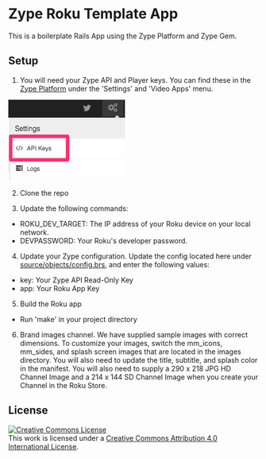 # Zype Roku Template App

This is a boilerplate Rails App using the Zype Platform and Zype Gem.

## Setup

1. You will need your Zype API and Player keys. You can find these in the [Zype Platform](https://admin.zype.com/) under the 'Settings' and 'Video Apps' menu.

![Find API Key](screenshots/settings.png)

2. Clone the repo

3. Update the following commands:

  * ROKU_DEV_TARGET: The IP address of your Roku device on your local network.
  * DEVPASSWORD: Your Roku's developer password.

4. Update your Zype configuration. Update the config located here under [source/objects/config.brs](source/objects/config.brs), and enter the following values:

  * key: Your Zype API Read-Only Key
  * app: Your Roku App Key

5. Build the Roku app

  * Run 'make' in your project directory

6. Brand images channel. We have supplied sample images with correct dimensions. To customize your images,
switch the mm_icons, mm_sides, and splash screen images that are located in the images
directory. You will also need to update the title, subtitle, and splash color in the manifest.
You will also need to supply a 290 x 218 JPG HD Channel Image and a 214 x 144 SD Channel
Image when you create your Channel in the Roku Store.

## License

[![Creative Commons License][image-1]][1]  
This work is licensed under a [Creative Commons Attribution 4.0 International License][1].

[1]:    http://creativecommons.org/licenses/by/4.0/

[image-1]:  https://i.creativecommons.org/l/by/4.0/88x31.png

